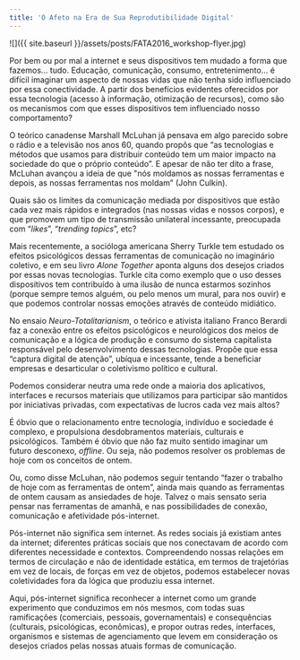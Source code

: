 ```yaml
---
title: 'O Afeto na Era de Sua Reprodutibilidade Digital'
---
```

![]({{ site.baseurl }}/assets/posts/FATA2016_workshop-flyer.jpg)

Por bem ou por mal a internet e seus dispositivos tem mudado a forma que fazemos… tudo. Educação, comunicação, consumo, entretenimento... é difícil imaginar um aspecto de nossas vidas que não tenha sido influenciado por essa conectividade. A partir dos benefícios evidentes oferecidos por essa tecnologia (acesso à informação, otimização de recursos), como são os mecanismos com que esses dispositivos tem influenciado nosso comportamento?

O teórico canadense Marshall McLuhan já pensava em algo parecido sobre o rádio e a televisão nos anos 60, quando propôs que “as tecnologias e métodos que usamos para distribuir conteúdo tem um maior impacto na sociedade do que o próprio conteúdo”. E apesar de não ter dito a frase, McLuhan avançou a ideia de que "nós moldamos as nossas ferramentas e depois, as nossas ferramentas nos moldam” (John Culkin).

Quais são os limites da comunicação mediada por dispositivos que estão cada vez mais rápidos e integrados (nas nossas vidas e nossos corpos), e que promovem um tipo de transmissão unilateral incessante, preocupada com “<i>likes</i>”, “<i>trending topics</i>”, etc?

Mais recentemente, a socióloga americana Sherry Turkle tem estudado os efeitos psicológicos dessas ferramentas de comunicação no imaginário coletivo, e em seu livro <i>Alone Together</i> aponta alguns dos desejos criados por essas novas tecnologias. Turkle cita como exemplo que o uso desses dispositivos tem contribuído à uma ilusão de nunca estarmos sozinhos (porque sempre temos alguém, ou pelo menos um mural, para nos ouvir) e que podemos controlar nossas emoções através de conteúdo midiático.

No ensaio <i>Neuro-Totalitarianism</i>, o teórico e ativista italiano Franco Berardi faz a conexão entre os efeitos psicológicos e neurológicos dos meios de comunicação e a lógica de produção e consumo do sistema capitalista responsável pelo desenvolvimento dessas tecnologias. Propõe que essa “captura digital de atenção”, ubíqua e incessante, tende a beneficiar empresas e desarticular o coletivismo político e cultural.

Podemos considerar neutra uma rede onde a maioria dos aplicativos, interfaces e recursos materiais que utilizamos para participar são mantidos por iniciativas privadas, com expectativas de lucros cada vez mais altos?

É óbvio que o relacionamento entre tecnologia, indivíduo e sociedade é complexo, e propulsiona desdobramentos materiais, culturais e psicológicos. Também é óbvio que não faz muito sentido imaginar um futuro desconexo, <i>offline</i>. Ou seja, não podemos resolver os problemas de hoje com os conceitos de ontem.

Ou, como disse McLuhan, não podemos seguir tentando “fazer o trabalho de hoje com as ferramentas de ontem”, ainda mais quando as ferramentas de ontem causam as ansiedades de hoje. Talvez o mais sensato seria pensar nas ferramentas de amanhã, e nas possibilidades de conexão, comunicação e afetividade pós-internet.

Pós-internet não significa sem internet. As redes sociais já existiam antes da internet; diferentes práticas sociais que nos conectavam de acordo com diferentes necessidade e contextos. Compreendendo nossas relações em termos de circulação e não de identidade estática, em termos de trajetórias em vez de locais, de forças em vez de objetos, podemos estabelecer novas coletividades fora da lógica que produziu essa internet.

Aqui, pós-internet significa reconhecer a internet como um grande experimento que conduzimos em nós mesmos, com todas suas ramificações (comerciais, pessoais, governamentais) e consequências (culturais, psicológicas, econômicas), e propor outras redes, interfaces, organismos e sistemas de agenciamento que levem em consideração os desejos criados pelas nossas atuais formas de comunicação.
